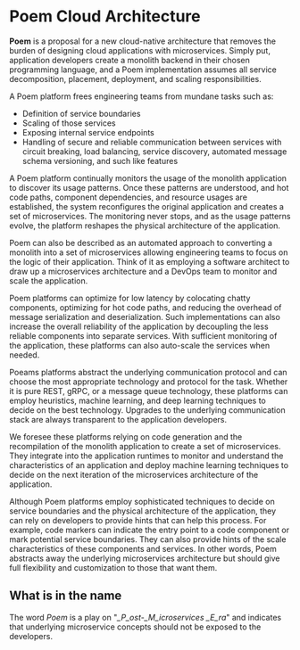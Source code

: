 # Poem Cloud Architecture

**Poem** is a proposal for a new cloud-native architecture that removes the burden of designing cloud applications with microservices. Simply put, application developers create a monolith backend in their chosen programming language, and a Poem implementation assumes all service decomposition, placement, deployment, and scaling responsibilities.

A Poem platform frees engineering teams from mundane tasks such as:

- Definition of service boundaries
- Scaling of those services
- Exposing internal service endpoints
- Handling of secure and reliable communication between services with circuit breaking, load balancing, service discovery, automated message schema versioning, and such like features

A Poem platform continually monitors the usage of the monolith application to discover its usage patterns. Once these patterns are understood, and hot code paths, component dependencies, and resource usages are established, the system reconfigures the original application and creates a set of microservices. The monitoring never stops, and as the usage patterns evolve, the platform reshapes the physical architecture of the application.

Poem can also be described as an automated approach to converting a monolith into a set of microservices allowing engineering teams to focus on the logic of their application. Think of it as employing a software architect to draw up a microservices architecture and a DevOps team to monitor and scale the application.

Poem platforms can optimize for low latency by colocating chatty components, optimizing for hot code paths, and reducing the overhead of message serialization and deserialization. Such implementations can also increase the overall reliability of the application by decoupling the less reliable components into separate services. With sufficient monitoring of the application, these platforms can also auto-scale the services when needed.

Poeams platforms abstract the underlying communication protocol and can choose the most appropriate technology and protocol for the task. Whether it is pure REST, gRPC, or a message queue technology, these platforms can employ heuristics, machine learning, and deep learning techniques to decide on the best technology. Upgrades to the underlying communication stack are always transparent to the application developers.

We foresee these platforms relying on code generation and the recompilation of the monolith application to create a set of microservices. They integrate into the application runtimes to monitor and understand the characteristics of an application and deploy machine learning techniques to decide on the next iteration of the microservices architecture of the application.

Although Poem platforms employ sophisticated techniques to decide on service boundaries and the physical architecture of the application, they can rely on developers to provide hints that can help this process. For example, code markers can indicate the entry point to a code component or mark potential service boundaries. They can also provide hints of the scale characteristics of these components and services. In other words, Poem abstracts away the underlying microservices architecture but should give full flexibility and customization to those that want them.

## What is in the name

The word *Poem* is a play on "*_P_ost-_M_icroservices _E_ra*" and indicates that underlying microservice concepts should not be exposed to the developers.
